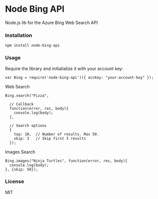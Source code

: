 # Node Bing API
Node.js lib for the Azure Bing Web Search API

### Installation
````
npm install node-bing-api
````

### Usage

Require the library and initialialize it with your account key:

````
var Bing = require('node-bing-api')({ accKey: "your-account-key" });
````

Web Search
````
Bing.search("Pizza",

  // Callback
  function(error, res, body){
    console.log(body);
  },

  // Search options
  {
    top: 10,  // Number of results. Max 50.
    skip: 3   // Skip first 3 results
  });
````

Images Search
````
Bing.images("Ninja Turtles", function(error, res, body){
  console.log(body);
}, {skip: 50});
````

### License
MIT

